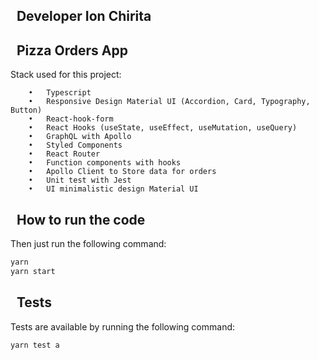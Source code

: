 
## &nbsp; Developer Ion Chirita

## &nbsp; Pizza Orders App

Stack used for this project: 
```
	•	Typescript
  	•	Responsive Design Material UI (Accordion, Card, Typography, Button)
  	•	React-hook-form
	•	React Hooks (useState, useEffect, useMutation, useQuery)
	•	GraphQL with Apollo
	•	Styled Components
	•	React Router
	•	Function components with hooks
	• 	Apollo Client to Store data for orders
	•	Unit test with Jest
	•	UI minimalistic design Material UI
 ``` 
 

## &nbsp; How to run the code

Then just run the following command:

```sh
yarn 
yarn start
```

##  &nbsp; Tests
Tests are available by running the following command:
```sh
yarn test a
```

